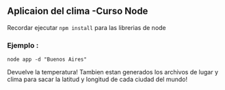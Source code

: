 ## Aplicaion del clima -Curso Node

Recordar ejecutar ```npm install```  para las librerias de node

### Ejemplo :
```
node app -d "Buenos Aires"
```
Devuelve la temperatura!
Tambien estan generados los archivos de lugar y clima para sacar la latitud y longitud de cada ciudad del mundo!